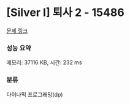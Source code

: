 # [Silver I] 퇴사 2 - 15486 

[문제 링크](https://www.acmicpc.net/problem/15486) 

### 성능 요약

메모리: 37116 KB, 시간: 232 ms

### 분류

다이나믹 프로그래밍(dp)

